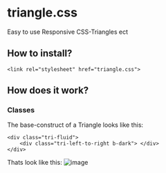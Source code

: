 # triangle.css
Easy to use Responsive CSS-Triangles ect

## How to install?
```
<link rel="stylesheet" href="triangle.css">
```

## How does it work?

### Classes
The base-construct of a Triangle looks like this:
```
<div class="tri-fluid">
    <div class="tri-left-to-right b-dark"> </div>
</div>
```
Thats look like this:
![image](http://url/to/img.png)
